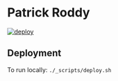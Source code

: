 # Patrick Roddy

[![deploy](https://github.com/paddyroddy/paddyroddy.github.io/actions/workflows/deploy.yml/badge.svg)](https://github.com/paddyroddy/paddyroddy.github.io/actions/workflows/deploy.yml)

## Deployment

To run locally: `./_scripts/deploy.sh`
